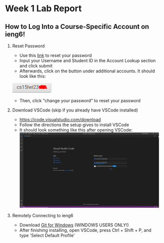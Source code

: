 # **Week 1 Lab Report**
## How to Log Into a Course-Specific Account on ieng6!

  1. Reset Password

      * Use this [link](https://sdacs.ucsd.edu/~icc/index.php) to reset your password
      * Input your Username and Student ID in the Account Lookup section and click submit
      * Afterwards, click on the button under additional accounts. It should look like this:
      
      ![accountName](https://github.com/skn0012/cse15l-lab-reports/blob/e8f10820caa12ccf8b93c0ad66feebc23ffeded3/15lss1.PNG)
      * Then, click "change your password" to reset your password

  2. Download VSCode (skip if you already have VSCode installed) 

      * https://code.visualstudio.com/download
      * Follow the directions the setup gives to install VSCode
      * It should look something like this after opening VSCode:
      ![vscode](https://github.com/skn0012/cse15l-lab-reports/blob/5c7d7341a8aff76fc47eb5ce0dbf6c95720d1ab8/15lss2.PNG)
      
  3. Remotely Connecting to ieng6

      * Download [Git for Windows](https://gitforwindows.org/) (WINDOWS USERS ONLY!)
      * After finishing installing, open VSCode, press Ctrl + Shift + P, and type 'Select Default Profile'
